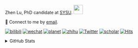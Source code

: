<p>Zhen Lu, PhD candidate at <a href="https://phs.sysu.edu.cn/">SYSU</a>. <img src="https://media.giphy.com/media/WUlplcMpOCEmTGBtBW/giphy.gif" width="30">
</em></p>

💬 Connect to me by [email](mailto:luzh29@mail2.sysu.edu.cn).

[![bilibili](https://img.shields.io/badge/陆震同学-B站-yellow)](https://space.bilibili.com/32159908) [![wechat](https://img.shields.io/badge/陆震生物统计-微信公众号-important)](https://leslie-lu.github.io/uploads/qrcode.jpg) [![planet](https://img.shields.io/badge/陆震-知识星球-blueviolet)](https://wx.zsxq.com/dweb2) [![zhihu](https://img.shields.io/badge/陆震同学-知乎-blue)](https://www.zhihu.com/people/edison-70-18) [![Twitter](https://img.shields.io/badge/ZhenLu_Biost-Twitter-ff69b4)](https://twitter.com/ZhenLu_Biost) [![scholar](https://img.shields.io/badge/ZhenLu-Scholar-00ffff)](https://scholar.google.com/citations?user=LKLQ1g8AAAAJ) [![Hits](https://hits.seeyoufarm.com/api/count/incr/badge.svg?url=https%3A%2F%2Fgithub.com%2FLeslie-Lu%2FLeslie-Lu&count_bg=%2379C83D&title_bg=%23555555&icon=&icon_color=%23E7E7E7&title=hits&edge_flat=false)](https://hits.seeyoufarm.com)

<details>
 
<summary>GitHub Stats</summary>


<!--START_SECTION:waka-->
**🐱 My GitHub Data** 

> 📦 216.1 kB Used in GitHub's Storage 
 > 
> 🏆 30 Contributions in the Year 2024
 > 
> 🚫 Not Opted to Hire
 > 
> 📜 13 Public Repositories 
 > 
> 🔑 3 Private Repositories 
 > 
**I'm an Early 🐤** 

```text
🌞 Morning                15 commits          █░░░░░░░░░░░░░░░░░░░░░░░░   03.85 % 
🌆 Daytime                261 commits         █████████████████░░░░░░░░   66.92 % 
🌃 Evening                113 commits         ███████░░░░░░░░░░░░░░░░░░   28.97 % 
🌙 Night                  1 commits           ░░░░░░░░░░░░░░░░░░░░░░░░░   00.26 % 
```
📅 **I'm Most Productive on Wednesday** 

```text
Monday                   84 commits          █████░░░░░░░░░░░░░░░░░░░░   21.54 % 
Tuesday                  59 commits          ████░░░░░░░░░░░░░░░░░░░░░   15.13 % 
Wednesday                90 commits          ██████░░░░░░░░░░░░░░░░░░░   23.08 % 
Thursday                 65 commits          ████░░░░░░░░░░░░░░░░░░░░░   16.67 % 
Friday                   40 commits          ███░░░░░░░░░░░░░░░░░░░░░░   10.26 % 
Saturday                 10 commits          █░░░░░░░░░░░░░░░░░░░░░░░░   02.56 % 
Sunday                   42 commits          ███░░░░░░░░░░░░░░░░░░░░░░   10.77 % 
```


**I Mostly Code in HTML** 

```text
HTML                     5 repos             ██████████░░░░░░░░░░░░░░░   38.46 % 
R                        4 repos             ████████░░░░░░░░░░░░░░░░░   30.77 % 
SAS                      3 repos             ██████░░░░░░░░░░░░░░░░░░░   23.08 % 
Python                   1 repo              ██░░░░░░░░░░░░░░░░░░░░░░░   07.69 % 
```




 Last Updated on 17/01/2024 18:40:20 UTC
<!--END_SECTION:waka-->

-----

**NOTE: Top languages does not indicate my skill level or anything like that. It is just a metric of which languages have been hosted by me on GitHub based on the usage across repositories.**

</details>
